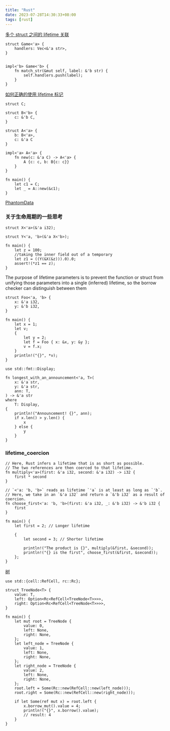 ```yaml
---
title: "Rust"
date: 2023-07-28T14:30:33+08:00
tags: [rust]
---
```


[多个 struct 之间的 lifetime 关联](https://stackoverflow.com/questions/27589054/what-is-the-correct-way-to-use-lifetimes-with-a-struct-in-rust)
```
struct Game<'a> {
    handlers: Vec<&'a str>,
}


impl<'b> Game<'b> {
    fn match_str(&mut self, label: &'b str) {
        self.handlers.push(label);
    }
}
```

[如何正确的使用 lifetime 标记](https://stackoverflow.com/questions/58422765/how-to-infer-an-appropriate-lifetime-for-an-implementation-using-lifetimes-for-s)
```
struct C;

struct B<'b> {
    c: &'b C,
}

struct A<'a> {
    b: B<'a>,
    c: &'a C
}

impl<'a> A<'a> {
    fn new(c: &'a C) -> A<'a> {
        A {c: c, b: B{c: c}}
    }
}

fn main() {
    let c1 = C;
    let _ = A::new(&c1);
}
```


[PhantomData](https://magiclen.org/rust-phantomdata/)


### 关于生命周期的一些思考
```
struct X<'a>(&'a i32);

struct Y<'a, 'b>(&'a X<'b>);

fn main() {
    let z = 100;
    //taking the inner field out of a temporary
    let z1 = ((Y(&X(&z))).0).0;
    assert!(*z1 == z);
}
```

The purpose of lifetime parameters is to prevent the function or struct from unifying those parameters into a single (inferred) lifetime, so the borrow checker can distinguish between them
```
struct Foo<'a, 'b> {
    x: &'a i32,
    y: &'b i32,
}

fn main() {
    let x = 1;
    let v;
    {
        let y = 2;
        let f = Foo { x: &x, y: &y };
        v = f.x;
    }
    println!("{}", *v);
}
```

```
use std::fmt::Display;

fn longest_with_an_announcement<'a, T>(
    x: &'a str,
    y: &'a str,
    ann: T,
) -> &'a str
where
    T: Display,
{
    println!("Announcement! {}", ann);
    if x.len() > y.len() {
        x
    } else {
        y
    }
}
```

### lifetime_coercion
```
// Here, Rust infers a lifetime that is as short as possible.
// The two references are then coerced to that lifetime.
fn multiply<'a>(first: &'a i32, second: &'a i32) -> i32 {
    first * second
}

// `<'a: 'b, 'b>` reads as lifetime `'a` is at least as long as `'b`.
// Here, we take in an `&'a i32` and return a `&'b i32` as a result of coercion.
fn choose_first<'a: 'b, 'b>(first: &'a i32, _: &'b i32) -> &'b i32 {
    first
}

fn main() {
    let first = 2; // Longer lifetime

    {
        let second = 3; // Shorter lifetime

        println!("The product is {}", multiply(&first, &second));
        println!("{} is the first", choose_first(&first, &second));
    };
}
```

[树](https://www.136.la/jingpin/show-121507.html)
```
use std::{cell::RefCell, rc::Rc};

struct TreeNode<T> {
    value: T,
    left: Option<Rc<RefCell<TreeNode<T>>>>,
    right: Option<Rc<RefCell<TreeNode<T>>>>,
}

fn main() {
    let mut root = TreeNode {
        value: 0,
        left: None,
        right: None,
    };
    let left_node = TreeNode {
        value: 1,
        left: None,
        right: None,
    };
    let right_node = TreeNode {
        value: 2,
        left: None,
        right: None,
    };
    root.left = Some(Rc::new(RefCell::new(left_node)));
    root.right = Some(Rc::new(RefCell::new(right_node)));

    if let Some(ref mut x) = root.left {
        x.borrow_mut().value = 4;
        println!("{}", x.borrow().value);
        // result: 4
    }
}
```
